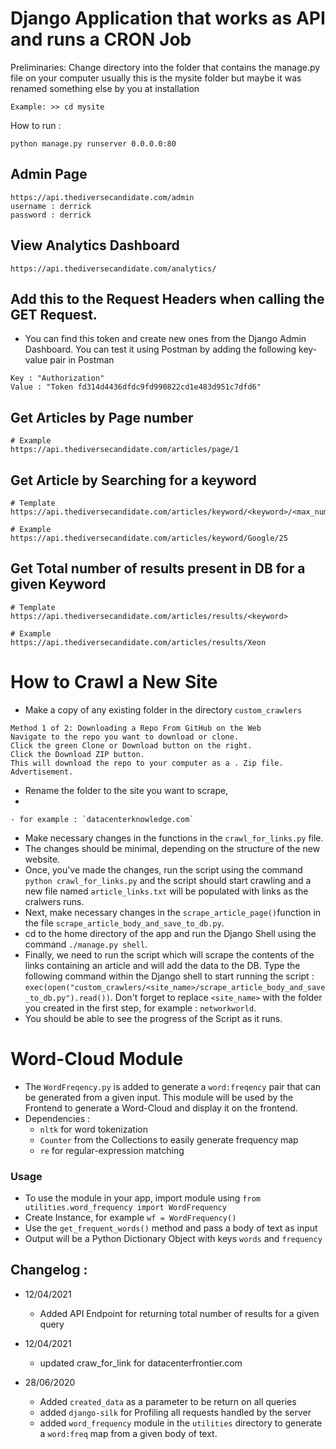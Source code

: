 # Django Application that works as API and runs a CRON Job

Preliminaries:
Change directory into the folder that contains the manage.py file on your computer
usually this is the mysite folder but maybe it was renamed something else by you at installation

```
Example: >> cd mysite
```


How to run :

```
python manage.py runserver 0.0.0.0:80
```

## Admin Page

```
https://api.thediversecandidate.com/admin
username : derrick
password : derrick
```

## View Analytics Dashboard

```
https://api.thediversecandidate.com/analytics/
```

## Add this to the Request Headers when calling the GET Request.

- You can find this token and create new ones from the Django Admin Dashboard. You can test it using Postman by adding the following key-value pair in Postman

```
Key : "Authorization"
Value : "Token fd314d4436dfdc9fd990822cd1e483d951c7dfd6"
```

## Get Articles by Page number

```
# Example
https://api.thediversecandidate.com/articles/page/1
```

## Get Article by Searching for a keyword

```
# Template
https://api.thediversecandidate.com/articles/keyword/<keyword>/<max_number_of_results>

# Example
https://api.thediversecandidate.com/articles/keyword/Google/25
```

## Get Total number of results present in DB for a given Keyword

```
# Template
https://api.thediversecandidate.com/articles/results/<keyword>

# Example
https://api.thediversecandidate.com/articles/results/Xeon
```

# How to Crawl a New Site


- Make a copy of any existing folder in the directory `custom_crawlers`

``` 
Method 1 of 2: Downloading a Repo From GitHub on the Web
Navigate to the repo you want to download or clone.
Click the green Clone or Download button on the right.
Click the Download ZIP button. 
This will download the repo to your computer as a . Zip file. Advertisement.
```
- Rename the folder to the site you want to scrape, 
- 
```
- for example : `datacenterknowledge.com`
```
- Make necessary changes in the functions in the ```crawl_for_links.py``` file. 
- The changes should be minimal, depending on the structure of the new website.
- Once, you've made the changes, run the script using the command ```python crawl_for_links.py``` and the script should start crawling and a new file named ```article_links.txt``` will be populated with links as the cralwers runs.
- Next, make necessary changes in the ```scrape_article_page()```function in the file ```scrape_article_body_and_save_to_db.py```.
- cd to the home directory of the app and run the Django Shell using the command ```./manage.py shell```.
- Finally, we need to run the script which will scrape the contents of the links containing an article and will add the data to the DB. Type the following command within the Django shell to start running the script : ```exec(open("custom_crawlers/<site_name>/scrape_article_body_and_save_to_db.py").read())```. Don't forget to replace ```<site_name>``` with the folder you created in the first step, for example : ```networkworld```.
- You should be able to see the progress of the Script as it runs.

# Word-Cloud Module

- The `WordFreqency.py` is added to generate a `word:freqency` pair that can be generated from a given input. This module will be used by the Frontend to generate a Word-Cloud and display it on the frontend.
- Dependencies :
  - `nltk` for word tokenization
  - `Counter` from the Collections to easily generate frequency map
  - `re` for regular-expression matching

### Usage

- To use the module in your app, import module using `from utilities.word_frequency import WordFrequency`
- Create Instance, for example `wf = WordFrequency()`
- Use the `get_frequent_words()` method and pass a body of text as input
- Output will be a Python Dictionary Object with keys `words` and `frequency`

## Changelog :

- 12/04/2021

  - Added API Endpoint for returning total number of results for a given query

- 12/04/2021

  - updated craw_for_link for datacenterfrontier.com

- 28/06/2020
  - Added `created_data` as a parameter to be return on all queries
  - added `django-silk` for Profiling all requests handled by the server
  - added `word_frequency` module in the `utilities` directory to generate a `word:freq` map from a given body of text.
